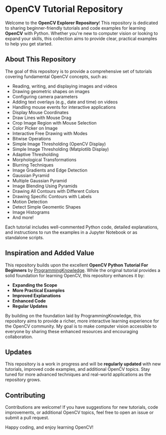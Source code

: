 # OpenCV Tutorial Repository

Welcome to the **OpenCV Explorer Repository**! This repository is dedicated to sharing beginner-friendly tutorials and code examples for learning **OpenCV** with Python. Whether you're new to computer vision or looking to expand your skills, this collection aims to provide clear, practical examples to help you get started.

## About This Repository
The goal of this repository is to provide a comprehensive set of tutorials covering fundamental OpenCV concepts, such as:
- Reading, writing, and displaying images and videos
- Drawing geometric shapes on images
- Configuring camera parameters
- Adding text overlays (e.g., date and time) on videos
- Handling mouse events for interactive applications
- Display Mouse Coordinates
- Draw Lines with Mouse Drag
- Crop Image Region with Mouse Selection
- Color Picker on Image
- Interactive Free Drawing with Modes
- Bitwise Operations
- Simple Image Thresholding (OpenCV Display)
- Simple Image Thresholding (Matplotlib Display)
- Adaptive Thresholding
- Morphological Transformations
- Blurring Techniques
- Image Gradients and Edge Detection 
- Gaussian Pyramid
- Multiple Gaussian Pyramid
- Image Blending Using Pyramids
- Drawing All Contours with Different Colors
- Drawing Specific Contours with Labels
- Motion Detection
- Detect Simple Geomentic Shapes
- Image Histograms
- And more!

Each tutorial includes well-commented Python code, detailed explanations, and instructions to run the examples in a Jupyter Notebook or as standalone scripts.

## Inspiration and Added Value
This repository builds upon the excellent **OpenCV Python Tutorial For Beginners** by [ProgrammingKnowledge](https://www.youtube.com/@ProgrammingKnowledge). While the original tutorial provides a solid foundation for learning OpenCV, this repository enhances it by:
- **Expanding the Scope**
- **More Practical Examples**
- **Improved Explanations**
- **Enhanced Code**
- **Regular Updates**

By building on the foundation laid by ProgrammingKnowledge, this repository aims to provide a richer, more interactive learning experience for the OpenCV community. My goal is to make computer vision accessible to everyone by sharing these enhanced resources and encouraging collaboration.

## Updates
This repository is a work in progress and will be **regularly updated** with new tutorials, improved code examples, and additional OpenCV topics. Stay tuned for more advanced techniques and real-world applications as the repository grows.

## Contributing
Contributions are welcome! If you have suggestions for new tutorials, code improvements, or additional OpenCV topics, feel free to open an issue or submit a pull request.

Happy coding, and enjoy learning OpenCV!